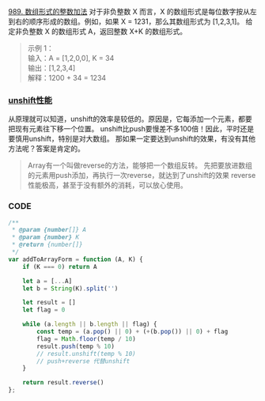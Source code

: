 [989. 数组形式的整数加法](https://leetcode-cn.com/problems/add-to-array-form-of-integer/)
对于非负整数 X 而言，X 的数组形式是每位数字按从左到右的顺序形成的数组。例如，如果 X = 1231，那么其数组形式为 [1,2,3,1]。
给定非负整数 X 的数组形式 A，返回整数 X+K 的数组形式。

> 示例 1：  
输入：A = [1,2,0,0], K = 34  
输出：[1,2,3,4]  
解释：1200 + 34 = 1234  
> 
### [unshift性能](https://segmentfault.com/a/1190000016236214)
从原理就可以知道，unshift的效率是较低的。原因是，它每添加一个元素，都要把现有元素往下移一个位置。
unshift比push要慢差不多100倍！因此，平时还是要慎用unshift，特别是对大数组。
那如果一定要达到unshift的效果，有没有其他方法呢？答案是肯定的。
> Array有一个叫做reverse的方法，能够把一个数组反转。
> 先把要放进数组的元素用push添加，再执行一次reverse，就达到了unshift的效果
> reverse性能极高，甚至于没有额外的消耗，可以放心使用。
> 
### CODE
```javascript
/**
 * @param {number[]} A
 * @param {number} K
 * @return {number[]}
 */
var addToArrayForm = function (A, K) {
    if (K === 0) return A

    let a = [...A]
    let b = String(K).split('')

    let result = []
    let flag = 0

    while (a.length || b.length || flag) {
        const temp = (a.pop() || 0) + (+(b.pop()) || 0) + flag
        flag = Math.floor(temp / 10)
        result.push(temp % 10) 
        // result.unshift(temp % 10) 
        // push+reverse 代替unshift
    }

    return result.reverse()
};
```